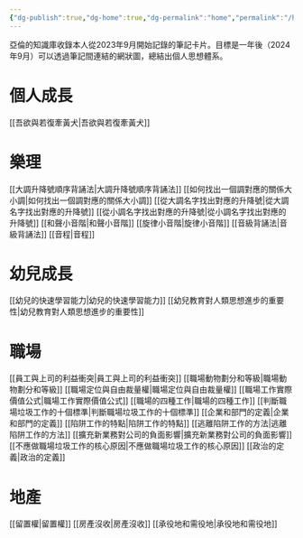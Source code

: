 ```yaml
---
{"dg-publish":true,"dg-home":true,"dg-permalink":"home","permalink":"/home/","tags":["gardenEntry"],"dgPassFrontmatter":true}
---
```


亞倫的知識庫收錄本人從2023年9月開始記錄的筆記卡片。目標是一年後（2024年9月）可以透過筆記間連結的網狀圖，總結出個人思想體系。

# 個人成長
[[吾欲與若復牽黃犬\|吾欲與若復牽黃犬]]

# 樂理
[[大調升降號順序背誦法\|大調升降號順序背誦法]]
[[如何找出一個調對應的關係大小調\|如何找出一個調對應的關係大小調]]
[[從大調名字找出對應的升降號\|從大調名字找出對應的升降號]]
[[從小調名字找出對應的升降號\|從小調名字找出對應的升降號]]
[[和聲小音階\|和聲小音階]]
[[旋律小音階\|旋律小音階]]
[[音級背誦法\|音級背誦法]]
[[音程\|音程]]

# 幼兒成長
[[幼兒的快速學習能力\|幼兒的快速學習能力]]
[[幼兒教育對人類思想進步的重要性\|幼兒教育對人類思想進步的重要性]]

# 職場
[[員工與上司的利益衝突\|員工與上司的利益衝突]]
[[職場動物劃分和等級\|職場動物劃分和等級]]
[[職場定位與自由裁量權\|職場定位與自由裁量權]]
[[職場工作實際價值公式\|職場工作實際價值公式]]
[[職場的四種工作\|職場的四種工作]]
[[判斷職場垃圾工作的十個標準\|判斷職場垃圾工作的十個標準]]
[[企業和部門的定義\|企業和部門的定義]]
[[陷阱工作的特點\|陷阱工作的特點]]
[[逃離陷阱工作的方法\|逃離陷阱工作的方法]]
[[擴充新業務對公司的負面影響\|擴充新業務對公司的負面影響]]
[[不應做職場垃圾工作的核心原因\|不應做職場垃圾工作的核心原因]]
[[政治的定義\|政治的定義]]

# 地產
[[留置權\|留置權]]
[[房產沒收\|房產沒收]]
[[承役地和需役地\|承役地和需役地]]
